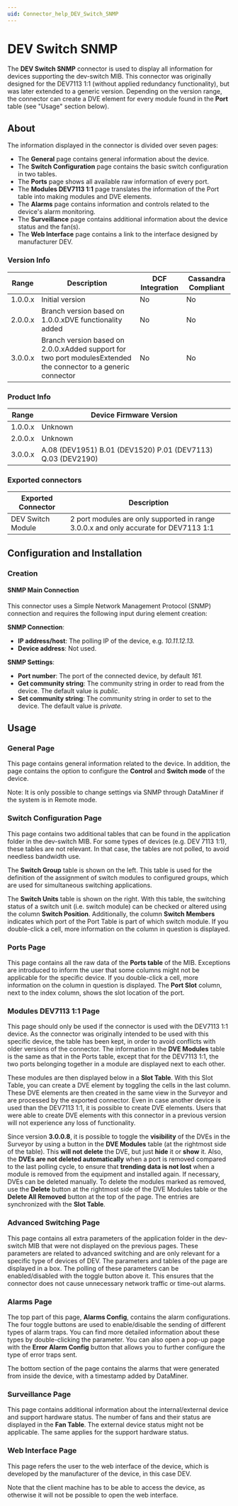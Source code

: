```yaml
---
uid: Connector_help_DEV_Switch_SNMP
---
```


# DEV Switch SNMP

The **DEV Switch SNMP** connector is used to display all information for devices supporting the dev-switch MIB. This connector was originally designed for the DEV7113 1:1 (without applied redundancy functionality), but was later extended to a generic version. Depending on the version range, the connector can create a DVE element for every module found in the **Port** table (see "Usage" section below).

## About

The information displayed in the connector is divided over seven pages:

- The **General** page contains general information about the device.
- The **Switch Configuration** page contains the basic switch configuration in two tables.
- The **Ports** page shows all available raw information of every port.
- The **Modules DEV7113 1:1** page translates the information of the Port table into making modules and DVE elements.
- The **Alarms** page contains information and controls related to the device's alarm monitoring.
- The **Surveillance** page contains additional information about the device status and the fan(s).
- The **Web Interface** page contains a link to the interface designed by manufacturer DEV.

### Version Info

| Range     | Description                                                                                             | DCF Integration     | Cassandra Compliant     |
|------------------|----------------------------------------------------------------------------------------------------------|---------------------|-------------------------|
| 1.0.0.x          | Initial version                                                                                          | No                  | No                      |
| 2.0.0.x          | Branch version based on 1.0.0.xDVE functionality added                                                   | No                  | No                      |
| 3.0.0.x          | Branch version based on 2.0.0.xAdded support for two port modulesExtended the connector to a generic connector | No                  | No                      |

### Product Info

| Range     | Device Firmware Version                                     |
|------------------|-------------------------------------------------------------|
| 1.0.0.x          | Unknown                                                     |
| 2.0.0.x          | Unknown                                                     |
| 3.0.0.x          | A.08 (DEV1951) B.01 (DEV1520) P.01 (DEV7113) Q.03 (DEV2190) |

### Exported connectors

| **Exported Connector** | **Description**                                                                      |
|-----------------------|--------------------------------------------------------------------------------------|
| DEV Switch Module     | 2 port modules are only supported in range 3.0.0.x and only accurate for DEV7113 1:1 |

## Configuration and Installation

### Creation

#### SNMP Main Connection

This connector uses a Simple Network Management Protocol (SNMP) connection and requires the following input during element creation:

**SNMP Connection**:

- **IP address/host**: The polling IP of the device, e.g. *10.11.12.13.*
- **Device address**: Not used.

**SNMP Settings**:

- **Port number**: The port of the connected device, by default *161.*
- **Get community string**: The community string in order to read from the device. The default value is *public*.
- **Set community string**: The community string in order to set to the device. The default value is *private.*

## Usage

### General Page

This page contains general information related to the device. In addition, the page contains the option to configure the **Control** and **Switch mode** of the device.

Note: It is only possible to change settings via SNMP through DataMiner if the system is in Remote mode.

### Switch Configuration Page

This page contains two additional tables that can be found in the application folder in the dev-switch MIB. For some types of devices (e.g. DEV 7113 1:1), these tables are not relevant. In that case, the tables are not polled, to avoid needless bandwidth use.

The **Switch Group** table is shown on the left. This table is used for the definition of the assignment of switch modules to configured groups, which are used for simultaneous switching applications.

The **Switch Units** table is shown on the right. With this table, the switching status of a switch unit (i.e. switch module) can be checked or altered using the column **Switch Position**. Additionally, the column **Switch Members** indicates which port of the Port Table is part of which switch module. If you double-click a cell, more information on the column in question is displayed.

### Ports Page

This page contains all the raw data of the **Ports table** of the MIB. Exceptions are introduced to inform the user that some columns might not be applicable for the specific device. If you double-click a cell, more information on the column in question is displayed. The **Port Slot** column, next to the index column, shows the slot location of the port.

### Modules DEV7113 1:1 Page

This page should only be used if the connector is used with the DEV7113 1:1 device. As the connector was originally intended to be used with this specific device, the table has been kept, in order to avoid conflicts with older versions of the connector. The information in the **DVE Modules** table is the same as that in the Ports table, except that for the DEV7113 1:1, the two ports belonging together in a module are displayed next to each other.

These modules are then displayed below in a **Slot Table**. With this Slot Table, you can create a DVE element by toggling the cells in the last column. These DVE elements are then created in the same view in the Surveyor and are processed by the exported connector. Even in case another device is used than the DEV7113 1:1, it is possible to create DVE elements. Users that were able to create DVE elements with this connector in a previous version will not experience any loss of functionality.

Since version **3.0.0.8**, it is possible to toggle the **visibility** of the DVEs in the Surveyor by using a button in the **DVE Modules** table (at the rightmost side of the table). This **will not** **delete** the DVE, but just **hide** it or **show** it. Also, the **DVEs are not deleted automatically** when a port is removed compared to the last polling cycle, to ensure that **trending data is not lost** when a module is removed from the equipment and installed again. If necessary, DVEs can be deleted manually. To delete the modules marked as removed, use the **Delete** button at the rightmost side of the DVE Modules table or the **Delete All Removed** button at the top of the page. The entries are synchronized with the **Slot Table**.

### Advanced Switching Page

This page contains all extra parameters of the application folder in the dev-switch MIB that were not displayed on the previous pages. These parameters are related to advanced switching and are only relevant for a specific type of devices of DEV. The parameters and tables of the page are displayed in a box. The polling of these parameters can be enabled/disabled with the toggle button above it. This ensures that the connector does not cause unnecessary network traffic or time-out alarms.

### Alarms Page

The top part of this page, **Alarms Config**, contains the alarm configurations. The four toggle buttons are used to enable/disable the sending of different types of alarm traps. You can find more detailed information about these types by double-clicking the parameter. You can also open a pop-up page with the **Error Alarm Config** button that allows you to further configure the type of error traps sent.

The bottom section of the page contains the alarms that were generated from inside the device, with a timestamp added by DataMiner.

### Surveillance Page

This page contains additional information about the internal/external device and support hardware status. The number of fans and their status are displayed in the **Fan Table**. The external device status might not be applicable. The same applies for the support hardware status.

### Web Interface Page

This page refers the user to the web interface of the device, which is developed by the manufacturer of the device, in this case DEV.

Note that the client machine has to be able to access the device, as otherwise it will not be possible to open the web interface.
